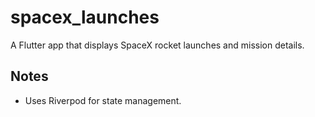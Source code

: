 # spacex_launches

A Flutter app that displays SpaceX rocket launches and mission details.

## Notes
- Uses Riverpod for state management.
